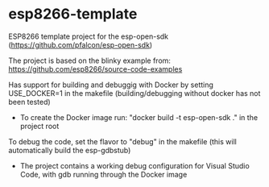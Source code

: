 # esp8266-template

ESP8266 template project for the esp-open-sdk (https://github.com/pfalcon/esp-open-sdk)

The project is based on the blinky example from: https://github.com/esp8266/source-code-examples

Has support for building and debuggig with Docker by setting USE_DOCKER=1 in the makefile (building/debugging without docker has not been tested)
- To create the Docker image run: "docker build -t esp-open-sdk ." in the project root

To debug the code, set the flavor to "debug" in the makefile (this will automatically build the esp-gdbstub)
- The project contains a working debug configuration for Visual Studio Code, with gdb running through the Docker image
